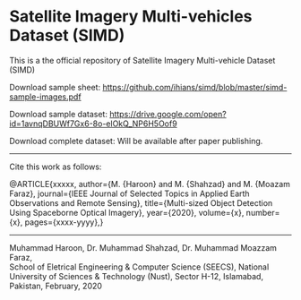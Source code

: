 # Satellite Imagery Multi-vehicles Dataset (SIMD)

This is a the official repository of Satellite Imagery Multi-vehicle Dataset (SIMD)

Download sample sheet: https://github.com/ihians/simd/blob/master/simd-sample-images.pdf

Download sample dataset: https://drive.google.com/open?id=1avnqDBUWf7Gx6-8o-elOkQ_NP6H5Oof9

Download complete dataset: Will be available after paper publishing. 

---------------------------------------------------------------
Cite this work as follows:

@ARTICLE{xxxxx, author={M. {Haroon} and M. {Shahzad} and M. {Moazam Faraz}, journal={IEEE Journal of Selected Topics in Applied Earth Observations and Remote Sensing}, title={Multi-sized Object Detection Using Spaceborne
Optical Imagery}, year={2020}, volume={x}, number={x}, pages={xxxx-yyyy},} 

---------------------------------------------------------------
Muhammad Haroon, Dr. Muhammad Shahzad, Dr. Muhammad Moazzam Faraz,  
School of Eletrical Engineering & Computer Science (SEECS),
National University of Sciences & Technology (Nust), 
Sector H-12, Islamabad, Pakistan, 
February, 2020
